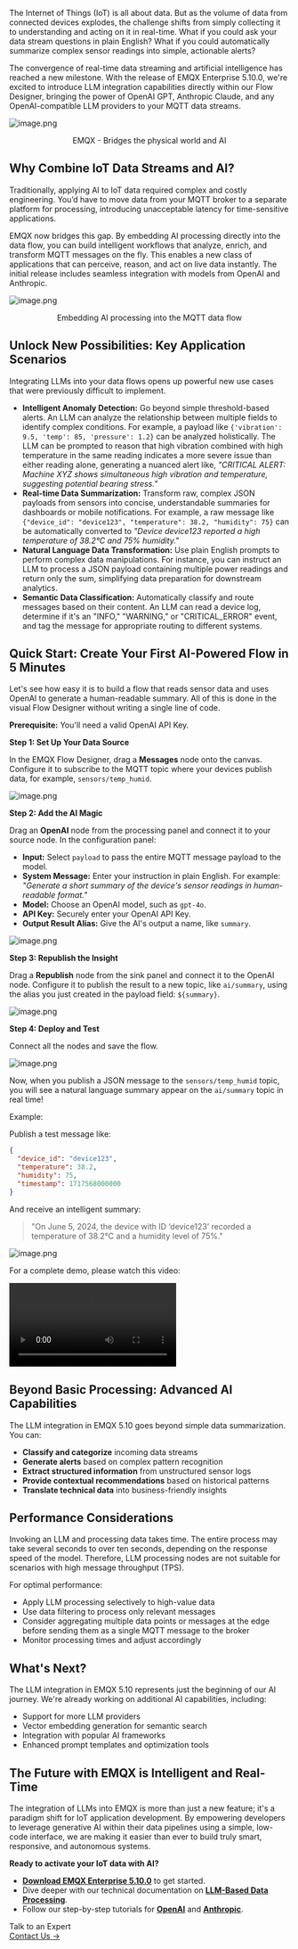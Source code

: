 The Internet of Things (IoT) is all about data. But as the volume of data from connected devices explodes, the challenge shifts from simply collecting it to understanding and acting on it in real-time. What if you could ask your data stream questions in plain English? What if you could automatically summarize complex sensor readings into simple, actionable alerts?

The convergence of real-time data streaming and artificial intelligence has reached a new milestone. With the release of EMQX Enterprise 5.10.0, we're excited to introduce LLM integration capabilities directly within our Flow Designer, bringing the power of OpenAI GPT, Anthropic Claude, and any OpenAI-compatible LLM providers to your MQTT data streams.

![image.png](https://assets.emqx.com/images/74b33dc1243c013e4f5bdfb4e9f8192e.png)

<center>EMQX - Bridges the physical world and AI</center>

## Why Combine IoT Data Streams and AI?

Traditionally, applying AI to IoT data required complex and costly engineering. You’d have to move data from your MQTT broker to a separate platform for processing, introducing unacceptable latency for time-sensitive applications.

EMQX now bridges this gap. By embedding AI processing directly into the data flow, you can build intelligent workflows that analyze, enrich, and transform MQTT messages on the fly. This enables a new class of applications that can perceive, reason, and act on live data instantly. The initial release includes seamless integration with models from OpenAI and Anthropic.

![image.png](https://assets.emqx.com/images/2ec7a9bf1682dc77098fb4335b6ced5d.png)

<center>Embedding AI processing into the MQTT data flow</center>

## Unlock New Possibilities: Key Application Scenarios

Integrating LLMs into your data flows opens up powerful new use cases that were previously difficult to implement.

- **Intelligent Anomaly Detection:** Go beyond simple threshold-based alerts. An LLM can analyze the relationship between multiple fields to identify complex conditions. For example, a payload like `{'vibration': 9.5, 'temp': 85, 'pressure': 1.2}` can be analyzed holistically. The LLM can be prompted to reason that high vibration combined with high temperature in the same reading indicates a more severe issue than either reading alone, generating a nuanced alert like, *"CRITICAL ALERT: Machine XYZ shows simultaneous high vibration and temperature, suggesting potential bearing stress."*
- **Real-time Data Summarization:** Transform raw, complex JSON payloads from sensors into concise, understandable summaries for dashboards or mobile notifications. For example, a raw message like `{"device_id": "device123", "temperature": 38.2, "humidity": 75}` can be automatically converted to *"Device device123 reported a high temperature of 38.2°C and 75% humidity."*
- **Natural Language Data Transformation:** Use plain English prompts to perform complex data manipulations. For instance, you can instruct an LLM to process a JSON payload containing multiple power readings and return only the sum, simplifying data preparation for downstream analytics.
- **Semantic Data Classification:** Automatically classify and route messages based on their content. An LLM can read a device log, determine if it's an "INFO," "WARNING," or "CRITICAL_ERROR" event, and tag the message for appropriate routing to different systems.

## Quick Start: Create Your First AI-Powered Flow in 5 Minutes

Let's see how easy it is to build a flow that reads sensor data and uses OpenAI to generate a human-readable summary. All of this is done in the visual Flow Designer without writing a single line of code.

**Prerequisite:** You'll need a valid OpenAI API Key.

**Step 1: Set Up Your Data Source**

In the EMQX Flow Designer, drag a **Messages** node onto the canvas. Configure it to subscribe to the MQTT topic where your devices publish data, for example, `sensors/temp_humid`.

![image.png](https://assets.emqx.com/images/2ab172c30aa252392e603022092bd410.png)

**Step 2: Add the AI Magic**

Drag an **OpenAI** node from the processing panel and connect it to your source node. In the configuration panel:

- **Input:** Select `payload` to pass the entire MQTT message payload to the model.
- **System Message:** Enter your instruction in plain English. For example: *"Generate a short summary of the device's sensor readings in human-readable format."*
- **Model:** Choose an OpenAI model, such as `gpt-4o`.
- **API Key:** Securely enter your OpenAI API Key.
- **Output Result Alias:** Give the AI's output a name, like `summary`.

![image.png](https://assets.emqx.com/images/52fdacbeb490c779938f842144b9d7a5.png)

**Step 3: Republish the Insight**

Drag a **Republish** node from the sink panel and connect it to the OpenAI node. Configure it to publish the result to a new topic, like `ai/summary`, using the alias you just created in the payload field: `${summary}`.

![image.png](https://assets.emqx.com/images/5451e1e49d3eebddfaf9d202ec51fdb8.png)

**Step 4: Deploy and Test**

Connect all the nodes and save the flow. 

![image.png](https://assets.emqx.com/images/2cae54cca2e4e192f5612922b404efd8.png)

Now, when you publish a JSON message to the `sensors/temp_humid` topic, you will see a natural language summary appear on the `ai/summary` topic in real time!

Example:

Publish a test message like:

```json
{
  "device_id": "device123",
  "temperature": 38.2,
  "humidity": 75,
  "timestamp": 1717568000000
}
```

And receive an intelligent summary:

> "On June 5, 2024, the device with ID ‘device123’ recorded a temperature of 38.2°C and a humidity level of 75%."

![image.png](https://assets.emqx.com/images/a5c545fad2e17ff7fed1d99b815c66fe.png)

For a complete demo, please watch this video:

<video src="https://assets.emqx.com/data/video/EMQX_LLM_DEMO.mp4" controls style="max-width: 100%;">
  Your browser does not support the video tag.
</video>

## Beyond Basic Processing: Advanced AI Capabilities

The LLM integration in EMQX 5.10 goes beyond simple data summarization. You can:

- **Classify and categorize** incoming data streams
- **Generate alerts** based on complex pattern recognition
- **Extract structured information** from unstructured sensor logs
- **Provide contextual recommendations** based on historical patterns
- **Translate technical data** into business-friendly insights

## Performance Considerations

Invoking an LLM and processing data takes time. The entire process may take several seconds to over ten seconds, depending on the response speed of the model. Therefore, LLM processing nodes are not suitable for scenarios with high message throughput (TPS).

For optimal performance:

- Apply LLM processing selectively to high-value data
- Use data filtering to process only relevant messages
- Consider aggregating multiple data points or messages at the edge before sending them as a single MQTT message to the broker
- Monitor processing times and adjust accordingly

## What's Next?

The LLM integration in EMQX 5.10 represents just the beginning of our AI journey. We're already working on additional AI capabilities, including:

- Support for more LLM providers
- Vector embedding generation for semantic search
- Integration with popular AI frameworks
- Enhanced prompt templates and optimization tools

## The Future with EMQX is Intelligent and Real-Time

The integration of LLMs into EMQX is more than just a new feature; it's a paradigm shift for IoT application development. By empowering developers to leverage generative AI within their data pipelines using a simple, low-code interface, we are making it easier than ever to build truly smart, responsive, and autonomous systems.

**Ready to activate your IoT data with AI?**

- [**Download EMQX Enterprise 5.10.0**](https://www.emqx.com/en/downloads-and-install/enterprise) to get started.
- Dive deeper with our technical documentation on [**LLM-Based Data Processing**](https://docs.emqx.com/en/emqx/latest/flow-designer/llm-based-data-processing.html).
- Follow our step-by-step tutorials for [**OpenAI**](https://docs.emqx.com/en/emqx/latest/flow-designer/openai-node-quick-start.html) and [**Anthropic**](https://docs.emqx.com/en/emqx/latest/flow-designer/anthropic-node-quick-start.html).



<section class="promotion">
    <div>
        Talk to an Expert
    </div>
    <a href="https://www.emqx.com/en/contact?product=solutions" class="button is-gradient">Contact Us →</a>
</section>

